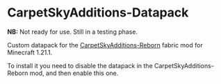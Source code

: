 # CarpetSkyAdditions-Datapack
<B>NB:</B> Not ready for use. Still in a testing phase.

Custom datapack for the [CarpetSkyAdditions-Reborn](https://github.com/TreeOfSelf/CarpetSkyAdditions-Reborn) fabric mod for Minecraft 1.21.1.

To install it you need to disable the datapack in the CarpetSkyAdditions-Reborn mod, and then enable this one.